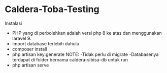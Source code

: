 
# Caldera-Toba-Testing
Instalasi 
- PHP yang di perbolehkan adalah versi php 8 ke atas dan menggunakan laravel 9.
- Import database terlebih dahulu
- composer install
- php artisan key:generate
NOTE:
-Tidak perlu di migrate
-Databasenya terdapat di folder bernama caldera-sibisa-db
untuk run 
- php artisan serve

